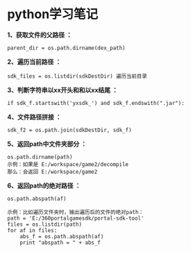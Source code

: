 # python学习笔记

**1、获取文件的父路径 ：**

    parent_dir = os.path.dirname(dex_path)

**2、遍历当前路径 ：**

    sdk_files = os.listdir(sdkDestDir) 遍历当前目录

**3、判断字符串以xx开头和和以xx结尾 ：**

    if sdk_f.startswith('yxsdk_') and sdk_f.endswith(".jar"):

**4、文件路径拼接 ：**

    sdk_f2 = os.path.join(sdkDestDir, sdk_f)

**5、返回path中文件夹部分 ：**

    os.path.dirname(path)
    示例：如果是 E:/workspace/game2/decompile
    那么：会返回 E:/workspace/game2

**6、返回path的绝对路径 ：**

    os.path.abspath(af)

    示例：比如遍历文件夹时，输出遍历后的文件的绝对path：
    path = 'E:/360portalgamesdk/portal-sdk-tool'
    files = os.listdir(path)
    for af in files:
        abs_f = os.path.abspath(af)
        print "abspath = " + abs_f